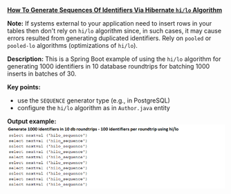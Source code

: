 **[How To Generate Sequences Of Identifiers Via Hibernate `hi/lo` Algorithm](https://github.com/andreipall/Spring-Boot-JPA/tree/master/HibernateSpringBootHiLo)**

 **Note:** If systems external to your application need to insert rows in your tables then don't rely on `hi/lo` algorithm since, in such cases, it may cause errors resulted from generating duplicated identifiers. Rely on `pooled` or `pooled-lo` algorithms (optimizations of `hi/lo`).
 
**Description:** This is a Spring Boot example of using the `hi/lo` algorithm for generating 1000 identifiers in 10 database roundtrips for batching 1000 inserts in batches of 30. 

**Key points:**
- use the `SEQUENCE` generator type (e.g., in PostgreSQL)
- configure the `hi/lo` algorithm as in `Author.java` entity
     
**Output example:**\
![](https://github.com/andreipall/Spring-Boot-JPA/blob/master/HibernateSpringBootHiLo/Hibernate%20hilo%20algorithm.png)
